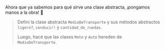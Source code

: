Ahora que ya sabemos para qué sirve una clase abstracta, ¡pongamos manos a la obra! :muscle: 

> Definí la clase abstracta `MedioDeTransporte` y sus métodos abstractos `ligero?`, `conducir!` y `cantidad_de_ruedas`.
>
> Luego, hacé que las clases `Moto` y `Auto` hereden de `MedioDeTransporte`.